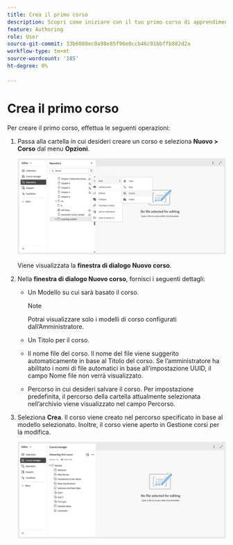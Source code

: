```yaml
---
title: Crea il primo corso
description: Scopri come iniziare con il tuo primo corso di apprendimento in Adobe Experience Manager Guides.
feature: Authoring
role: User
source-git-commit: 33b6080ec0a98e85f96e0ccb46c91bbffb882d2a
workflow-type: tm+mt
source-wordcount: '185'
ht-degree: 0%

---
```


# Crea il primo corso

Per creare il primo corso, effettua le seguenti operazioni:

1. Passa alla cartella in cui desideri creare un corso e seleziona **Nuovo > Corso** dal menu **Opzioni**.

   ![](assets/create-new-course.png)

   Viene visualizzata la **finestra di dialogo Nuovo corso**.
2. Nella **finestra di dialogo Nuovo corso**, fornisci i seguenti dettagli:
   - Un Modello su cui sarà basato il corso.

     >[!NOTE]
     >
     > Potrai visualizzare solo i modelli di corso configurati dall’Amministratore.

   - Un Titolo per il corso.
   - Il nome file del corso. Il nome del file viene suggerito automaticamente in base al Titolo del corso. Se l’amministratore ha abilitato i nomi di file automatici in base all’impostazione UUID, il campo Nome file non verrà visualizzato.
   - Percorso in cui desideri salvare il corso. Per impostazione predefinita, il percorso della cartella attualmente selezionata nell’archivio viene visualizzato nel campo Percorso.
3. Seleziona **Crea**.
Il corso viene creato nel percorso specificato in base al modello selezionato. Inoltre, il corso viene aperto in Gestione corsi per la modifica.

   ![](assets/course-manager-read-only-mode.png)



